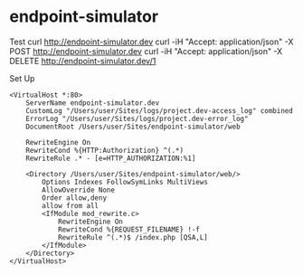 # endpoint-simulator


Test
curl http://endpoint-simulator.dev
curl -iH "Accept: application/json" -X POST http://endpoint-simulator.dev
curl -iH "Accept: application/json" -X DELETE http://endpoint-simulator.dev/1

Set Up

    <VirtualHost *:80>
        ServerName endpoint-simulator.dev
        CustomLog "/Users/user/Sites/logs/project.dev-access_log" combined
        ErrorLog "/Users/user/Sites/logs/project.dev-error_log"
        DocumentRoot /Users/user/Sites/endpoint-simulator/web
    
        RewriteEngine On
        RewriteCond %{HTTP:Authorization} ^(.*)
        RewriteRule .* - [e=HTTP_AUTHORIZATION:%1]
    
        <Directory /Users/user/Sites/endpoint-simulator/web/>
            Options Indexes FollowSymLinks MultiViews
            AllowOverride None
            Order allow,deny
            allow from all
            <IfModule mod_rewrite.c>
                RewriteEngine On
                RewriteCond %{REQUEST_FILENAME} !-f
                RewriteRule ^(.*)$ /index.php [QSA,L]
            </IfModule>
        </Directory>
    </VirtualHost>